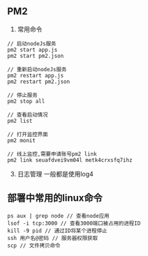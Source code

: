 
## PM2
1. 常用命令
```
// 启动nodeJs服务
pm2 start app.js
pm2 start pm2.json

// 重新启动nodeJs服务
pm2 restart app.js
pm2 restart pm2.json

// 停止服务
pm2 stop all

// 查看启动情况
pm2 list

// 打开监控界面
pm2 monit

// 线上监控,需要申请账号pm2 link 
pm2 link seuafdvei9vm04l metk4crxsfq7ihz
```

3. 日志管理
一般都是使用log4

## 部署中常用的linux命令
```
ps aux | grep node // 查看node应用
lsof -i tcp:3000 // 查看3000端口被占用的进程ID
kill -9 pid // 通过ID将某个进程停止
ssh 用户名@密码 // 服务器权限获取
scp // 文件拷贝命令
```